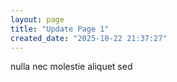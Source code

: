 ```yaml
---
layout: page
title: "Update Page 1"
created_date: "2025-10-22 21:37:27"
---
```


nulla nec molestie aliquet sed 
